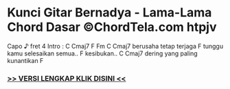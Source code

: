 
 # Kunci Gitar Bernadya - Lama-Lama Chord Dasar ©ChordTela.com htpjv


Capo ♪ fret 4 Intro : C Cmaj7 F Fm C Cmaj7 berusaha tetap terjaga F tunggu kamu selesaikan semua.. F kesibukan.. C Cmaj7 dering yang paling kunantikan F

###  <a href="https://shortlighzx.web.app?sq=Kunci Gitar Bernadya - Lama-Lama Chord Dasar ©ChordTela.com"> >> VERSI LENGKAP KLIK DISINI << </a>
